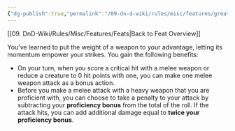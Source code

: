 ```yaml
---
{"dg-publish":true,"permalink":"/09-dn-d-wiki/rules/misc/features/great-weapon-master/","tags":["feat"]}
---
```


[[09. DnD-Wiki/Rules/Misc/Features/Feats\|Back to Feat Overview]]

You’ve learned to put the weight of a weapon to your advantage, letting its momentum empower your strikes. You gain the following benefits:

- On your turn, when you score a critical hit with a melee weapon or reduce a creature to 0 hit points with one, you can make one melee weapon attack as a bonus action.
- Before you make a melee attack with a heavy weapon that you are proficient with, you can choose to take a penalty to your attack by subtracting your **proficiency bonus** from the total of the roll. If the attack hits, you can add additional damage equal to **twice your proficiency bonus**.